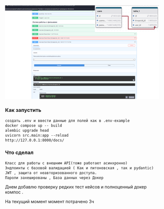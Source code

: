 ![img.png](img.png)


### Как запустить 
```
cоздать .env и ввести данные для полей как в .env-example
docker compose up -- build
alembic upgrade head
uvicorn src.main:app --reload
http://127.0.0.1:8000/docs/
```
### Что сделал 
```
Класс для работы с внешним API(тоже работает асинхронно)
Эндпоинты с базовой валидацией ( Как и питоновская , так и pydantic)
JWT , защита от неавторизованного доступа.
Пароли захешированы , База данных через Докер 
```


Днем добавлю проверку редких тест кейсов и полноценный докер компос .

На текущий момент момент потрачено 3ч